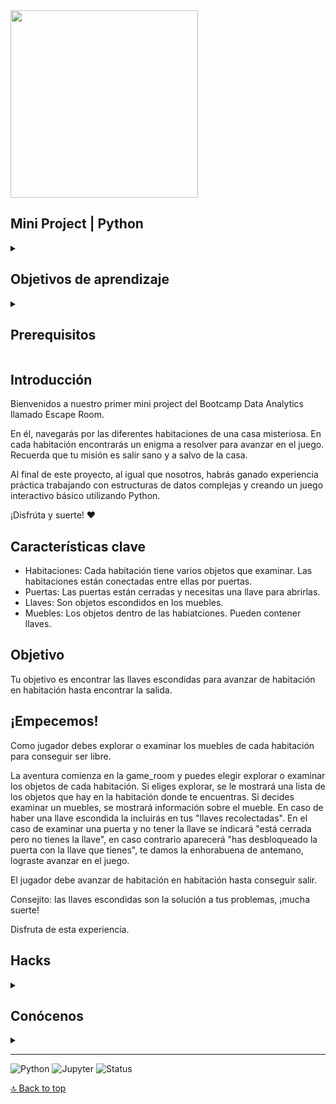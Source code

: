 <img src="https://github.com/user-attachments/assets/3c893b81-9121-49f8-a69c-2710a5cebe73" width="300" height="300" />

<a name="top"></a>

## Mini Project | Python

<details>
  <summary>
   <h2>Objetivos de aprendizaje</h2>
  </summary>

  Este Escape Room te permite poner en práctica los fundamentos de Python. 
  De este modo, conseguirás asentar de forma óptima los conocimientos necesarios para desarrollar scape rooms. 

  Conseguirás crear y manipular diccionarios, listas y loops. Estructurarás un código de Python y comprenderas cómo se ejecuta de forma práctica el código. 

  <br>
  <hr> 

</details>

<details>
  <summary>
   <h2>Prerequisitos</h2>
  </summary>
Antes de empezar este proyecto debes saber:

- IDE
- Basic Python syntax
- Variables
- Tipos de datos, operaciones y estructuras

<br>
<hr> 

</details>

## Introducción

Bienvenidos a nuestro primer mini project del Bootcamp Data Analytics llamado Escape Room.

En él, navegarás por las diferentes habitaciones de una casa misteriosa. En cada habitación encontrarás un enigma a resolver para avanzar en el juego. Recuerda que tu misión es salir sano y a salvo de la casa. 

Al final de este proyecto, al igual que nosotros, habrás ganado experiencia práctica trabajando con estructuras de datos complejas y creando un juego interactivo básico utilizando Python.

¡Disfrúta y suerte! ❤️
<br>

## Características clave 
- Habitaciones: Cada habitación tiene varios objetos que examinar. Las  habitaciones están conectadas entre ellas por puertas.
- Puertas: Las puertas están cerradas y necesitas una llave para abrirlas.
- Llaves: Son objetos escondidos en los muebles.
- Muebles: Los objetos dentro de las habiatciones. Pueden contener llaves.

## Objetivo 
Tu objetivo es encontrar las llaves escondidas para avanzar de habitación en habitación hasta encontrar la salida. 

## ¡Empecemos!
Como jugador debes explorar o examinar los muebles de cada habitación para conseguir ser libre. 

La aventura comienza en la game_room y puedes elegir explorar o examinar los objetos de cada habitación.
Si eliges explorar, se le mostrará una lista de los objetos que hay en la habitación donde te encuentras.
Si decides examinar un muebles, se mostrará información sobre el mueble. En caso de haber una llave escondida la incluirás en tus "llaves recolectadas". 
En el caso de examinar una puerta y no tener la llave se indicará "está cerrada pero no tienes la llave", en caso contrario aparecerá "has desbloqueado la puerta con la llave que tienes", te damos la enhorabuena de antemano, lograste avanzar en el juego.  

El jugador debe avanzar de habitación en habitación hasta conseguir salir.

Consejito: las llaves escondidas son la solución a tus problemas, ¡mucha suerte!

Disfruta de esta experiencia. 


## Hacks
<details>
  <summary></summary>
  <br>

<img src="https://github.com/user-attachments/assets/5cbc8c70-e261-491e-b8ac-806618740606" width="800" height="600" />


</details>

## Conócenos 
<details>
  <summary></summary>
  <br>

Somos Borja, Lucía y Xavi, estudiantes de Ironhack y este es nuestro primer mini project 😎. 

[![Borja Mendieta](https://img.shields.io/badge/@BorjaMendi-GitHub-181717?logo=github&style=flat-square)](https://github.com/BorjaMendi)

[![Lucía Ruiz](https://img.shields.io/badge/@luciaRuizFraile-GitHub-181717?logo=github&style=flat-square)](https://github.com/luciaRuizFraile)

[![Xavi Fernández](https://img.shields.io/badge/@xavistem-GitHub-181717?logo=github&style=flat-square)](https://github.com/xavistem)



</details>

---

![Python](https://img.shields.io/badge/Python-3.12.7-blue?logo=python)
![Jupyter](https://img.shields.io/badge/Jupyter-Notebook-orange?logo=jupyter)
![Status](https://img.shields.io/badge/Estado-Terminado-brightgreen)

[🔝 Back to top](#top)
